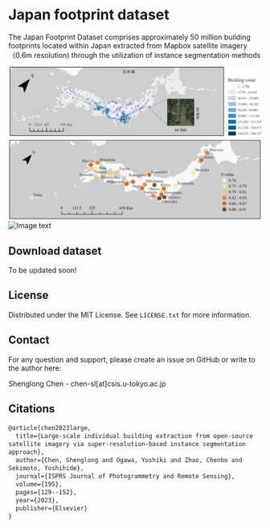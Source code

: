 # Japan footprint dataset

The Japan Footprint Dataset comprises approximately 50 million building footprints located within Japan extracted from Mapbox satellite imagery（0.6m resolution) through the utilization of instance segmentation methods

![Image text](https://github.com/sekilab/Japan_footprint_dataset/blob/master/Image/Building_count.png)
![Image text](https://github.com/sekilab/Japan_footprint_dataset/blob/master/Image/Accuracy.png)
![Image text](https://github.com/sekilab/Japan_footprint_dataset/blob/master/Image/Example.png)


## Download dataset
To be updated soon!

<!-- LICENSE -->
## License

Distributed under the MIT License. See `LICENSE.txt` for more information.





<!-- CONTACT -->
## Contact

For any question and support, please create an issue on GitHub or write to the author here:

Shenglong Chen  - chen-sl[at]csis.u-tokyo.ac.jp



## Citations
```csv
@article{chen2023large,
  title={Large-scale individual building extraction from open-source satellite imagery via super-resolution-based instance segmentation approach},
  author={Chen, Shenglong and Ogawa, Yoshiki and Zhao, Chenbo and Sekimoto, Yoshihide},
  journal={ISPRS Journal of Photogrammetry and Remote Sensing},
  volume={195},
  pages={129--152},
  year={2023},
  publisher={Elsevier}
}
```

